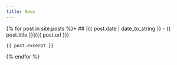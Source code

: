 ```yaml
---
title: News
---
```


{% for post in site.posts %}* ## [{{ post.date | date_to_string }} - {{ post.title }}]({{ post.url }})
    
    {{ post.excerpt }}
{% endfor %}
